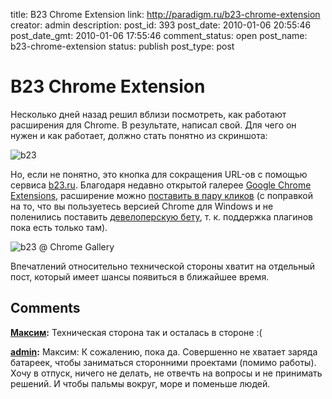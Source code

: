 title: B23 Chrome Extension
link: http://paradigm.ru/b23-chrome-extension
creator: admin
description: 
post_id: 393
post_date: 2010-01-06 20:55:46
post_date_gmt: 2010-01-06 17:55:46
comment_status: open
post_name: b23-chrome-extension
status: publish
post_type: post

# B23 Chrome Extension

Несколько дней назад решил вблизи посмотреть, как работают расширения для Chrome. В результате, написал свой. Для чего он нужен и как работает, должно стать понятно из скриншота:

![b23](http://a.paradigm.ru/2010/01/2001.png)

Но, если не понятно, это кнопка для сокращения URL-ов с помощью сервиса [b23.ru](http://b23.ru). Благодаря недавно открытой галерее [Google Chrome Extensions](http://chrome.google.com/extensions), расширение можно [поставить в пару кликов](http://b23.ru/st0d) (c поправкой на то, что вы пользуетесь версией Chrome для Windows и не поленились поставить [девелоперскую бету](http://www.google.com/landing/chrome/beta/), т. к. поддержка плагинов пока есть только там).

![b23 @ Сhrome Gallery](http://b.paradigm.ru/2010/01/b23-at-chrome-gallery.png)

Впечатлений относительно технической стороны хватит на отдельный пост, который имеет шансы появиться в ближайшее время.

## Comments

**[Максим](#45855 "2010-06-09 17:31:22"):** Техническая сторона так и осталась в стороне :(

**[admin](#45856 "2010-06-09 17:41:27"):** Максим: К сожалению, пока да. Совершенно не хватает заряда батареек, чтобы заниматься сторонними проектами (помимо работы). Хочу в отпуск, ничего не делать, не отвечть на вопросы и не принимать решений. И чтобы пальмы вокруг, море и поменьше людей.

